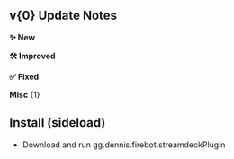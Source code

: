 ## v{0} Update Notes

**✨ New**

**🛠️ Improved**

**✅ Fixed**

**Misc**
{1}

## Install (sideload)
- Download and run gg.dennis.firebot.streamdeckPlugin
